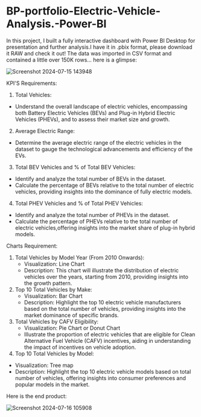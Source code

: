 # BP-portfolio-Electric-Vehicle-Analysis.-Power-BI
In this project, I built a fully interactive dashboard with Power BI Desktop for presentation and further analysis.I have it in .pbix format, please download it RAW and check it out! The data was imported in CSV format and contained a little over 150K rows... here is a glimpse:


![Screenshot 2024-07-15 143948](https://github.com/user-attachments/assets/c3540914-751d-4fff-bd39-37ccf3e75dd0)

 KPI'S Requirements:

1. Total Vehicles:
  * Understand the overall landscape of electric vehicles, encompassing both Battery Electric Vehicles (BEVs) and Plug-in Hybrid Electric Vehicles (PHEVs), and to 
    assess their market size and growth.
2. Average Electric Range:
  * Determine the average electric range of the electric vehicles in the dataset to gauge the technological advancements and efficiency of the EVs.
3. Total BEV Vehicles and % of Total BEV Vehicles:
  * Identify and analyze the total number of BEVs in the dataset.
  * Calculate the percentage of BEVs relative to the total number of electric vehicles, providing insights into the dominance of fully electric models.
4. Total PHEV Vehicles and % of Total PHEV Vehicles:
  * Identify and analyze the total number of PHEVs in the dataset.
  * Calculate the percentage of PHEVs relative to the total number of electric vehicles,offering insights into the market share of plug-in hybrid models.

Charts Requirement:

1. Total Vehicles by Model Year (From 2010 Onwards):
   * Visualization: Line Chart
   * Description: This chart will illustrate the distribution of electric vehicles over the years, starting from 2010, providing insights into the growth pattern.
2. Top 10 Total Vehicles by Make:
   * Visualization: Bar Chart
   * Description: Highlight the top 10 electric vehicle manufacturers based on the total number of vehicles, providing insights into the market dominance of 
     specific brands.
3. Total Vehicles by CAFV Eligibility:
   * Visualization: Pie Chart or Donut Chart
   * Illustrate the proportion of electric vehicles that are eligible for Clean Alternative Fuel Vehicle (CAFV) incentives, aiding in understanding the impact of 
     incentives on vehicle adoption.
4.  Top 10 Total Vehicles by Model:
   * Visualization: Tree map
   * Description: Highlight the top 10 electric vehicle models based on total number of vehicles, offering insights into consumer preferences and popular models in 
     the market.

Here is the end product:

![Screenshot 2024-07-16 105908](https://github.com/user-attachments/assets/28bb5450-f0ca-4186-9f8e-0d5cb74fa2f0)
